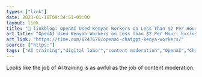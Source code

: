 ```yaml
---
types: ["link"]
date: 2023-01-18T09:34:51-05:00
layout: link
title: "🔗 linkblog: OpenAI Used Kenyan Workers on Less Than $2 Per Hour: Exclusive | Time'"
art_title: "OpenAI Used Kenyan Workers on Less Than $2 Per Hour: Exclusive | Time"
art_link: "https://time.com/6247678/openai-chatgpt-kenya-workers/"
source: ["https:"]
tags: ["AI training","digital labor","content moderation","OpenAI","ChatGPT"]
---
```

Looks like the job of AI training is as awful as the job of content moderation.  
 
